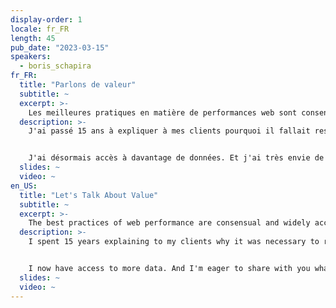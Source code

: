 ```yaml
---
display-order: 1
locale: fr_FR
length: 45
pub_date: "2023-03-15"
speakers:
  - boris_schapira
fr_FR:
  title: "Parlons de valeur"
  subtitle: ~
  excerpt: >-
    Les meilleures pratiques en matière de performances web sont consensuelles et largement acceptées, mais comment les valoriser d'un point de vue commercial ?
  description: >-
    J'ai passé 15 ans à expliquer à mes clients pourquoi il fallait respecter telle ou telle bonne pratique de développement. Comme beaucoup, je me suis appuyé sur des arguments d'autorité en citant les études menées par telle ou telle grande entreprise, mais sans forcément avoir, moi-même, la capacité de projeter ou de mesurer la valeur des optimisations que je proposais. 


    J'ai désormais accès à davantage de données. Et j'ai très envie de partager avec vous ce que j'ai appris sur la valeur de notre travail et pourquoi il devrait être crucial d'inscrire ces réflexions dans toutes les structure Digital/Marketing.
  slides: ~
  video: ~
en_US:
  title: "Let's Talk About Value"
  subtitle: ~
  excerpt: >-
    The best practices of web performance are consensual and widely accepted, but how can we value them from a business point of view?
  description: >-
    I spent 15 years explaining to my clients why it was necessary to respect this or that good development practice. Like many, I relied on authority, citing studies conducted by this or that major company, but without necessarily having the ability to project or measure the value of the optimizations I was proposing. 


    I now have access to more data. And I'm eager to share with you what I've learned about the value of our work and why it should be crucial to embed these thoughts in all digital/marketing structures.
  slides: ~
  video: ~
---
```

